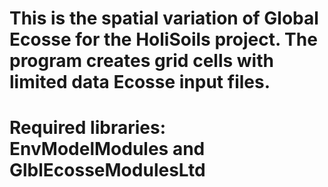# This is the spatial variation of Global Ecosse for the HoliSoils project. The program creates grid cells with limited data Ecosse input files.
# Required libraries: EnvModelModules and GlblEcosseModulesLtd
